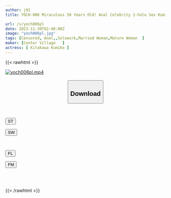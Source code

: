 ```yaml
---
author: j91
title: YOCH-006 Miraculous 50 Years Old! Anal Celebrity 2-hole Sex Kumiko Kitagawa

url: /v/yoch006pl
date: 2023-11-30T02:40:00Z
image: "yoch006pl.jpg"
tags: [Censored, Anal,,Solowork,Married Woman,Mature Woman	]
maker: [Center Village   ]
actress: [ Kitakawa Kumiko ]
---
```



{{< rawhtml >}}

<div class="video" data-videoid="QwYwJ06aBoI0zgv">
    <a href="javascript:;">
        <img src="/v/yoch006pl/yoch006pl.jpg" width="WIDTH" height="HEIGHT" alt="yoch006pl.mp4" loading="lazy">
    </a>
</div>

<script type="text/javascript" src="https://j91.asia/asset/on-demand-st.js"></script>

<br>
  <link rel="stylesheet" href="https://j91.asia/asset/bs5.css">
  
  <center>
  <button class="btn btn-primary" type="button" data-bs-toggle="collapse" data-bs-target=".multi-collapse" aria-expanded="false" aria-controls="multiCollapseExample1 multiCollapseExample2"><h2>Download</h2></button></center>
</p>
<div class="row">
  <div class="col">
    <div class="collapse multi-collapse" id="multiCollapseExample1">
      <div class="card card-body">
	      	      <br>
<div class="buttons">  
<p><a href="https://streamtape.to/v/QwYwJ06aBoI0zgv" target="_blank"><button class="btn-hover color-3"><i class="fa fa-download"></i> ST</button></a></p>
<p><a href="https://flaswish.com/1vhm4txtzwed" target="_blank"><button class="btn-hover color-2"><i class="fa fa-download"></i> SW</button></a></p></div>
    </div>
  </div>
</div>
  <div class="col">
    <div class="collapse multi-collapse" id="multiCollapseExample2">
      <div class="card card-body">
	      <br>
<div class="buttons">
<p><a href="https://filelions.site/f/s8p0gp10n2wz" target="_blank"><button class="btn-hover color-9"><i class="fa fa-download"></i> FL</button></a></p>
<p><a href="https://filemoon.sx/d/ajcfklua6573" target="_blank"><button class="btn-hover color-8"><i class="fa fa-download"></i> FM</button></a></p></div>
<br><br>
      </div>
    </div>
  </div>
</div>

{{< /rawhtml >}}